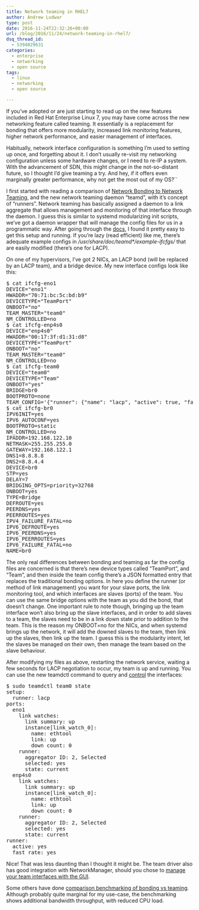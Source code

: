 ```yaml
---
title: Network teaming in RHEL7
author: Andrew Ludwar
type: post
date: 2016-11-24T22:32:26+00:00
url: /blog/2016/11/24/network-teaming-in-rhel7/
dsq_thread_id:
  - 5394029631
categories:
  - enterprise
  - networking
  - open source
tags:
  - linux
  - networking
  - open source

---
```

If you&#8217;ve adopted or are just starting to read up on the new features included in Red Hat Enterprise Linux 7, you may have come across the new networking feature called teaming. It essentially is a replacement for bonding that offers more modularity, increased link monitoring features, higher network performance, and easier management of interfaces.

Habitually, network interface configuration is something I&#8217;m used to setting up once, and forgetting about it. I don&#8217;t usually re-visit my networking configuration unless some hardware changes, or I need to re-IP a system. With the advancement of SDN, this might change in the not-so-distant future, so I thought I&#8217;d give teaming a try. And hey, if it offers even marginally greater performance, why not get the most out of my OS?``

I first started with reading a comparison of [Network Bonding to Network Teaming][1], and the new network teaming daemon &#8220;teamd&#8221;, with it&#8217;s concept of &#8220;runners&#8221;. Network teaming has basically assigned a daemon to a link aggregate that allows management and monitoring of that interface through the daemon. I guess this is similar to systemd modularizing init scripts, we&#8217;ve got a daemon wrapper that will manage the config files for us in a programmatic way. After going through the [docs][2], I found it pretty easy to get this setup and running. If you&#8217;re lazy (read efficient) like me, there&#8217;s adequate example configs in _/usr/share/doc/teamd*/example-ifcfgs/_ that are easily modified (there&#8217;s one for LACP).

On one of my hypervisors, I&#8217;ve got 2 NICs, an LACP bond (will be replaced by an LACP team), and a bridge device. My new interface configs look like this:

<pre class="lang:sh decode:true">$ cat ifcfg-eno1 
DEVICE="eno1"
HWADDR="70:71:bc:5c:bd:b9"
DEVICETYPE="TeamPort"
ONBOOT="no"
TEAM_MASTER="team0"
NM_CONTROLLED=no
$ cat ifcfg-enp4s0 
DEVICE="enp4s0"
HWADDR="00:17:3f:d1:31:d8"
DEVICETYPE="TeamPort"
ONBOOT="no"
TEAM_MASTER="team0"
NM_CONTROLLED=no
$ cat ifcfg-team0 
DEVICE="team0"
DEVICETYPE="Team"
ONBOOT="yes"
BRIDGE=br0
BOOTPROTO=none
TEAM_CONFIG='{"runner": {"name": "lacp", "active": true, "fast_rate": true, "tx_hash": ["eth", "ipv4", "ipv6"]},"link_watch":    {"name": "ethtool"},"ports":    {"eno1": {}, "enp4s0": {}}}'
$ cat ifcfg-br0 
IPV6INIT=yes
IPV6_AUTOCONF=yes
BOOTPROTO=static
NM_CONTROLLED=no
IPADDR=192.168.122.10
NETMASK=255.255.255.0
GATEWAY=192.168.122.1
DNS1=8.8.8.8
DNS2=8.8.4.4
DEVICE=br0
STP=yes
DELAY=7
BRIDGING_OPTS=priority=32768
ONBOOT=yes
TYPE=Bridge
DEFROUTE=yes
PEERDNS=yes
PEERROUTES=yes
IPV4_FAILURE_FATAL=no
IPV6_DEFROUTE=yes
IPV6_PEERDNS=yes
IPV6_PEERROUTES=yes
IPV6_FAILURE_FATAL=no
NAME=br0</pre>

The only real differences between bonding and teaming as far the config files are concerned is that there&#8217;s new device types called &#8220;TeamPort&#8221;, and &#8220;Team&#8221;, and then inside the team config there&#8217;s a JSON formatted entry that replaces the traditional bonding options. In here you define the runner (or method of link management) you want for your slave ports, the link monitoring tool, and which interfaces are slaves (ports) of the team. You can use the same bridge options with the team as you did the bond, that doesn&#8217;t change. One important rule to note though, bringing up the team interface won&#8217;t also bring up the slave interfaces, and in order to add slaves to a team, the slaves need to be in a link down state prior to addition to the team. This is the reason my ONBOOT=no for the NICs, and when systemd brings up the network, it will add the downed slaves to the team, then link up the slaves, then link up the team. I guess this is the modularity intent, let the slaves be managed on their own, then manage the team based on the slave behaviour.

After modifying my files as above, restarting the network service, waiting a few seconds for LACP negotiation to occur, my team is up and running. You can use the new teamdctl command to query and [control][3] the interfaces:

<pre class="lang:sh decode:true">$ sudo teamdctl team0 state
setup:
  runner: lacp
ports:
  eno1
    link watches:
      link summary: up
      instance[link_watch_0]:
        name: ethtool
        link: up
        down count: 0
    runner:
      aggregator ID: 2, Selected
      selected: yes
      state: current
  enp4s0
    link watches:
      link summary: up
      instance[link_watch_0]:
        name: ethtool
        link: up
        down count: 0
    runner:
      aggregator ID: 2, Selected
      selected: yes
      state: current
runner:
  active: yes
  fast rate: yes</pre>

Nice! That was less daunting than I thought it might be. The team driver also has good integration with NetworkManager, should you chose to [manage your team interfaces with the GUI][4].

Some others have done [comparison benchmarking of bonding vs teaming][5]. Although probably quite marginal for my use-case, the benchmarking shows additional bandwidth throughput, with reduced CPU load.

 [1]: https://access.redhat.com/documentation/en-US/Red_Hat_Enterprise_Linux/7/html/Networking_Guide/sec-Comparison_of_Network_Teaming_to_Bonding.html
 [2]: https://access.redhat.com/documentation/en-US/Red_Hat_Enterprise_Linux/7/html/Networking_Guide/ch-Configure_Network_Teaming.html
 [3]: https://access.redhat.com/documentation/en-US/Red_Hat_Enterprise_Linux/7/html-single/Networking_Guide/index.html#sec-Controlling_teamd_with_teamdctl
 [4]: https://access.redhat.com/documentation/en-US/Red_Hat_Enterprise_Linux/7/html-single/Networking_Guide/index.html#sec-Creating_a_Network_Team_Using_a_GUI
 [5]: http://rhelblog.redhat.com/2014/06/23/team-driver/